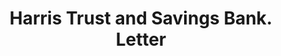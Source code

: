 ---
doi: 10.7916/D8PP0HQR
date_other: '1922'
date_other_textual: '1922'
form: correspondence
genre:
- Letters (correspondence)
name:
- Harris Trust and Savings Bank
object_in_context_url: https://biggert.cul.columbia.edu/items/view/ave_biggert_00200
subject_hierarchical_geographic:
- Chicago, Illinois, United States
subject_name:
- Harris Trust and Savings Bank
title: Harris Trust and Savings Bank. Letter
sort_title: Harris Trust and Savings Bank. Letter
call_number: ave_biggert_00200
coordinates:
- 41.83694444444445,-87.68472222222222
pid: ave_biggert_00200
identifiers: ave_biggert_00200
thumbnail: https://derivativo-3.library.columbia.edu/iiif/2/ldpd:345256/full/!256,256/0/native.jpg
permalink: /biggert/ave_biggert_00200/
layout: iiif-image-page
---